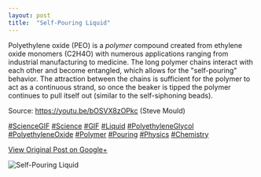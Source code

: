 ```yaml
---
layout: post
title:  "Self-Pouring Liquid"
---
```


Polyethylene oxide (PEO) is a _polymer_ compound created from ethylene oxide monomers (C2H4O) with numerous applications ranging from industrial manufacturing to medicine. The long polymer chains interact with each other and become entangled, which allows for the  "self-pouring" behavior. The attraction between the chains is sufficient for the polymer to act as a continuous strand, so once the beaker is tipped the polymer continues to pull itself out (similar to the self-siphoning beads).   
  
Source: <https://youtu.be/bOSVX8zOPkc> (Steve Mould)  
  
[#ScienceGIF](https://plus.google.com/s/%23ScienceGIF/posts) [#Science](https://plus.google.com/s/%23Science/posts) [#GIF](https://plus.google.com/s/%23GIF/posts) [#Liquid](https://plus.google.com/s/%23Liquid/posts) [#PolyethyleneGlycol](https://plus.google.com/s/%23PolyethyleneGlycol/posts) [#PolyethyleneOxide](https://plus.google.com/s/%23PolyethyleneOxide/posts) [#Polymer](https://plus.google.com/s/%23Polymer/posts) [#Pouring](https://plus.google.com/s/%23Pouring/posts) [#Physics](https://plus.google.com/s/%23Physics/posts) [#Chemistry](https://plus.google.com/s/%23Chemistry/posts)   

[View Original Post on Google+](https://plus.google.com/+ColinSullender/posts/NMo6DLJUQ3K)

![Self-Pouring Liquid](https://i.imgur.com/OFIBgD1.gif)
